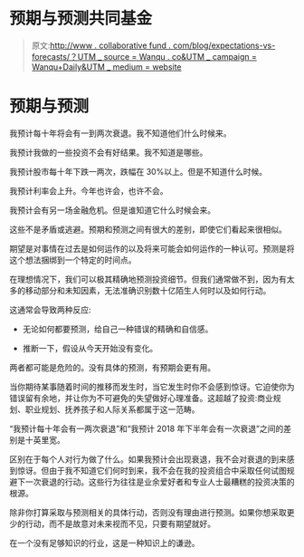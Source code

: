 # 预期与预测共同基金

> 原文:[http://www . collaborative fund . com/blog/expectations-vs-forecasts/？UTM _ source = Wanqu . co&UTM _ campaign = Wanqu+Daily&UTM _ medium = website](http://www.collaborativefund.com/blog/expectations-vs-forecasts/?utm_source=wanqu.co&utm_campaign=Wanqu+Daily&utm_medium=website)

# 预期与预测



我预计每十年将会有一到两次衰退。我不知道他们什么时候来。

我预计我做的一些投资不会有好结果。我不知道是哪些。

我预计股市每十年下跌一两次，跌幅在 30%以上。但是不知道什么时候。

我预计利率会上升。今年也许会，也许不会。

我预计会有另一场金融危机。但是谁知道它什么时候会来。

这些不是矛盾或逃避。预期和预测之间有很大的差别，即使它们看起来很相似。

期望是对事情在过去是如何运作的以及将来可能会如何运作的一种认可。预测是将这个想法捆绑到一个特定的时间点。

在理想情况下，我们可以极其精确地预测投资细节。但我们通常做不到，因为有太多的移动部分和未知因素，无法准确识别数十亿陌生人何时以及如何行动。

这通常会导致两种反应:

*   无论如何都要预测，给自己一种错误的精确和自信感。

*   推断一下，假设从今天开始没有变化。

两者都可能是危险的。没有具体的预测，有预期会更有用。

当你期待某事随着时间的推移而发生时，当它发生时你不会感到惊讶。它迫使你为错误留有余地，并让你为不可避免的失望做好心理准备。这超越了投资:商业规划、职业规划、抚养孩子和人际关系都属于这一范畴。

“我预计每十年会有一两次衰退”和“我预计 2018 年下半年会有一次衰退”之间的差别是十英里宽。

区别在于每个人对行为做了什么。如果我预计会出现衰退，我不会对衰退的到来感到惊讶。但由于我不知道它们何时到来，我不会在我的投资组合中采取任何试图规避下一次衰退的行动。这些行为往往是业余爱好者和专业人士最糟糕的投资决策的根源。

除非你打算采取与预测相关的具体行动，否则没有理由进行预测。如果你想采取更少的行动，而不是故意对未来视而不见，只要有期望就好。

在一个没有足够知识的行业，这是一种知识上的谦逊。

